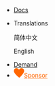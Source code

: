 * [Docs](/README.md)

<ul class="nav-href">
    <li class="dropdown">
        <span>Translations</span>
        <div class="dropdown-content">
            <p onclick="setLang('zh')">简体中文</p>
            <p onclick="setLang('en')">English</p>
        </div>
    </li>
    <li><a href="//dev.dcloud.net.cn/wish/?channel=hbuilder" target="__blank">Demand</a></li>
    <li><a href="//dev.dcloud.net.cn/sponsor/?channel=hbuilder" target="__blank" style="color:#FF6600!important;"><img src="/static/icon/heart.png" class="heart">Sponsor</a></li>
</ul>